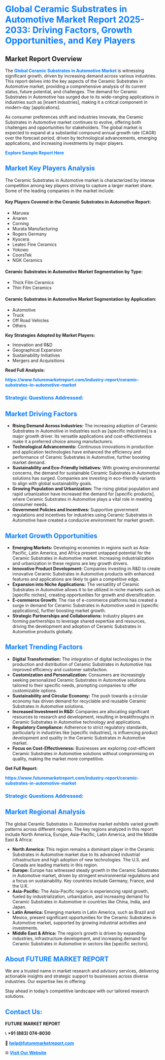 <h1 style="color: #007BFF;">Global Ceramic Substrates in Automotive Market Report 2025-2033: Driving Factors, Growth Opportunities, and Key Players</h1>

<section id="overview">
<h2>Market Report Overview</h2>
<p>The <a href="https://www.futuremarketreport.com/industry-report/ceramic-substrates-in-automotive-market" style="color: #007BFF; text-decoration: none;"><strong>Global Ceramic Substrates in Automotive Market</strong></a> is witnessing significant growth, driven by increasing demand across various industries. This report delves into the key aspects of the Ceramic Substrates in Automotive market, providing a comprehensive analysis of its current status, future potential, and challenges. The demand for Ceramic Substrates in Automotive has surged due to its wide-ranging applications in industries such as [insert industries], making it a critical component in modern-day [applications].</p>
<p>As consumer preferences shift and industries innovate, the Ceramic Substrates in Automotive market continues to evolve, offering both challenges and opportunities for stakeholders. The global market is expected to expand at a substantial compound annual growth rate (CAGR) over the forecast period, driven by technological advancements, emerging applications, and increasing investments by major players.</p>
</section>

<section id="overview">
<p><a href="https://www.futuremarketreport.com/request-sample/reportId=75300" style="color: #007BFF; text-decoration: none;"><strong>Explore Sample Report Here</strong></a></p>
</section>

<section id="key-players">
<h2 style="color: #007BFF;">Market Key Players Analysis</h2>
<p>The Ceramic Substrates in Automotive market is characterized by intense competition among key players striving to capture a larger market share. Some of the leading companies in the market include:</p>
<h4>Key Players Covered in the Ceramic Substrates in Automotive Report:</h4>
<ul><li>Maruwa</li><li>Anaren</li><li>Corning</li><li>Murata Manufacturing</li><li>Rogers Germany</li><li>Kyocera</li><li>Leatec Fine Ceramics</li><li>Yokowo</li><li>CoorsTek</li><li>NGK Ceramics</li></ul>
<h4>Ceramic Substrates in Automotive Market Segmentation by Type:</h4>
<ul><li>Thick Film Ceramics</li><li>Thin Film Ceramics</li></ul>

<h4>Ceramic Substrates in Automotive Market Segmentation by Application:</h4>
<ul><li>Automotive</li><li>Truck</li><li>Off Road Vehicles</li><li>Others</li></ul>
<p><strong>Key Strategies Adopted by Market Players:</strong></p>
<ul>
<li>Innovation and R&D</li>
<li>Geographical Expansion</li>
<li>Sustainability Initiatives</li>
<li>Mergers and Acquisitions</li>
</ul>
</section>

<section>
<p><strong>Read Full Analysis: </strong></p><a href="https://www.futuremarketreport.com/industry-report/ceramic-substrates-in-automotive-market" style="color: #007BFF; text-decoration: none;"><strong>https://www.futuremarketreport.com/industry-report/ceramic-substrates-in-automotive-market</strong></a>
<h3 style="color: #007BFF;">Strategic Questions Addressed:</h3>
</section>

<section id="driving-factors">
<h2 style="color: #007BFF;">Market Driving Factors</h2>
<ul>
<li><strong>Rising Demand Across Industries:</strong> The increasing adoption of Ceramic Substrates in Automotive in industries such as [specific industries] is a major growth driver. Its versatile applications and cost-effectiveness make it a preferred choice among manufacturers.</li>
<li><strong>Technological Advancements:</strong> Continuous innovations in production and application technologies have enhanced the efficiency and performance of Ceramic Substrates in Automotive, further boosting market demand.</li>
<li><strong>Sustainability and Eco-Friendly Initiatives:</strong> With growing environmental concerns, the demand for sustainable Ceramic Substrates in Automotive solutions has surged. Companies are investing in eco-friendly variants to align with global sustainability goals.</li>
<li><strong>Growing Population and Urbanization:</strong> The rising global population and rapid urbanization have increased the demand for [specific products], where Ceramic Substrates in Automotive plays a vital role in meeting consumer needs.</li>
<li><strong>Government Policies and Incentives:</strong> Supportive government regulations and incentives for industries using Ceramic Substrates in Automotive have created a conducive environment for market growth.</li>
</ul>
</section>

<section id="growth-opportunities">
<h2 style="color: #007BFF;">Market Growth Opportunities</h2>
<ul>
<li><strong>Emerging Markets:</strong> Developing economies in regions such as Asia-Pacific, Latin America, and Africa present untapped potential for the Ceramic Substrates in Automotive market. Increasing industrialization and urbanization in these regions are key growth drivers.</li>
<li><strong>Innovative Product Development:</strong> Companies investing in R&D to create innovative Ceramic Substrates in Automotive products with enhanced features and applications are likely to gain a competitive edge.</li>
<li><strong>Expansion into Niche Applications:</strong> The versatility of Ceramic Substrates in Automotive allows it to be utilized in niche markets such as [specific niches], creating opportunities for growth and diversification.</li>
<li><strong>E-commerce Growth:</strong> The rise of e-commerce platforms has created a surge in demand for Ceramic Substrates in Automotive used in [specific applications], further boosting market growth.</li>
<li><strong>Strategic Partnerships and Collaborations:</strong> Industry players are forming partnerships to leverage shared expertise and resources, driving the development and adoption of Ceramic Substrates in Automotive products globally.</li>
</ul>
</section>

<section id="trending-factors">
<h2 style="color: #007BFF;">Market Trending Factors</h2>
<ul>
<li><strong>Digital Transformation:</strong> The integration of digital technologies in the production and distribution of Ceramic Substrates in Automotive has improved efficiency and customer satisfaction.</li>
<li><strong>Customization and Personalization:</strong> Consumers are increasingly seeking personalized Ceramic Substrates in Automotive solutions tailored to their specific needs, prompting companies to offer customizable options.</li>
<li><strong>Sustainability and Circular Economy:</strong> The push towards a circular economy has driven demand for recyclable and reusable Ceramic Substrates in Automotive solutions.</li>
<li><strong>Increased Investment in R&D:</strong> Companies are allocating significant resources to research and development, resulting in breakthroughs in Ceramic Substrates in Automotive technology and applications.</li>
<li><strong>Regulatory Compliance:</strong> Adherence to strict regulatory standards, particularly in industries like [specific industries], is influencing product development and quality in the Ceramic Substrates in Automotive market.</li>
<li><strong>Focus on Cost-Effectiveness:</strong> Businesses are exploring cost-efficient Ceramic Substrates in Automotive solutions without compromising on quality, making the market more competitive.</li>
</ul>
</section>

<section>
<p><strong>Get Full Report: </strong></p><a href="https://www.futuremarketreport.com/industry-report/ceramic-substrates-in-automotive-market" style="color: #007BFF; text-decoration: none;"><strong>https://www.futuremarketreport.com/industry-report/ceramic-substrates-in-automotive-market</strong></a>
<h3 style="color: #007BFF;">Strategic Questions Addressed:</h3>
</section>


<section id="regional-analysis">
<h2 style="color: #007BFF;">Market Regional Analysis</h2>
<p>The global Ceramic Substrates in Automotive market exhibits varied growth patterns across different regions. The key regions analyzed in this report include North America, Europe, Asia-Pacific, Latin America, and the Middle East & Africa:</p>
<ul>
<li><strong>North America:</strong> This region remains a dominant player in the Ceramic Substrates in Automotive market due to its advanced industrial infrastructure and high adoption of new technologies. The U.S. and Canada are leading markets in this region.</li>
<li><strong>Europe:</strong> Europe has witnessed steady growth in the Ceramic Substrates in Automotive market, driven by stringent environmental regulations and a focus on sustainability. Key countries include Germany, France, and the U.K.</li>
<li><strong>Asia-Pacific:</strong> The Asia-Pacific region is experiencing rapid growth, fueled by industrialization, urbanization, and increasing demand for Ceramic Substrates in Automotive in countries like China, India, and Japan.</li>
<li><strong>Latin America:</strong> Emerging markets in Latin America, such as Brazil and Mexico, present significant opportunities for the Ceramic Substrates in Automotive market, supported by growing industrial activities and investments.</li>
<li><strong>Middle East & Africa:</strong> The region’s growth is driven by expanding industries, infrastructure development, and increasing demand for Ceramic Substrates in Automotive in sectors like [specific sectors].</li>
</ul>
</section>

<footer>
<h2 style="color: #007BFF;">About FUTURE MARKET REPORT</h2>
<p>We are a trusted name in market research and advisory services, delivering actionable insights and strategic support to businesses across diverse industries. Our expertise lies in offering:</p>

<p>Stay ahead in today’s competitive landscape with our tailored research solutions.</p>

<h2 style="color: #007BFF;">Contact Us:</h2>
<p><strong>FUTURE MARKET REPORT</strong></p>
<p>📞 <strong>+91 (883) 074-8030</strong></p>
<p>📧 <strong><a href="mailto:help@futuremarketreport.com" style="color: #007BFF;">help@futuremarketreport.com</a></strong></p>
<p>🌐 <strong><a href="https://www.futuremarketreport.com/" style="color: #007BFF;">Visit Our Website</a></strong></p>
</footer>